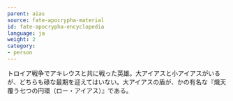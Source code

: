```yaml
---
parent: aias
source: fate-apocrypha-material
id: fate-apocrypha-encyclopedia
language: ja
weight: 2
category:
- person
---
```


トロイア戦争でアキレウスと共に戦った英雄。大アイアスと小アイアスがいるが、どちらも碌な最期を迎えてはいない。大アイアスの盾が、かの有名な『熾天覆う七つの円環（ロー・アイアス）』である。
